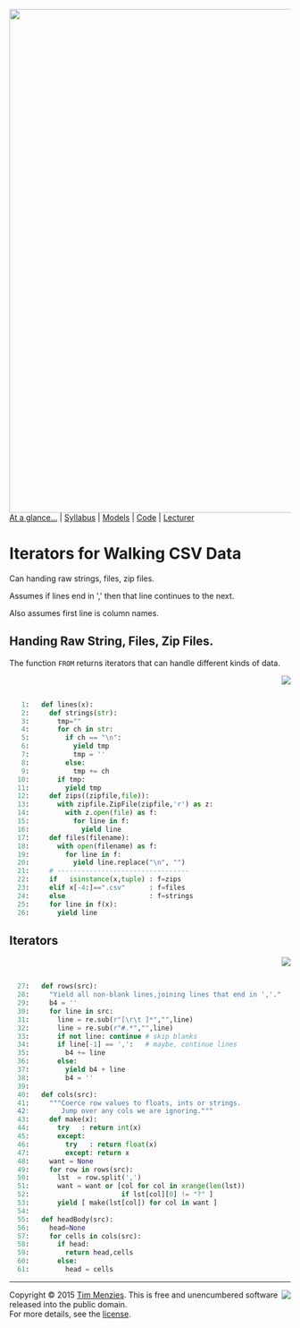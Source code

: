 [<img width=900 src="https://raw.githubusercontent.com/txt/mase/master/img/banner1.png">](https://github.com/txt/mase/blob/master/README.md)   
[At a glance...](https://github.com/txt/mase/blob/master/OVERVIEW.md) |
[Syllabus](https://github.com/txt/mase/blob/master/SYLLABUS.md) |
[Models](https://github.com/txt/mase/blob/master/MODELS.md) |
[Code](https://github.com/txt/mase/tree/master/src) |
[Lecturer](http://menzies.us) 



# Iterators for Walking CSV Data

Can handing raw strings, files, zip files.

Assumes if lines end in ',' then that line continues to the next.

Also assumes first line is column names. 

## Handing Raw String, Files, Zip Files.

The function `FROM` returns iterators that can handle different kinds of data.

<a href="walkcsv.py#L21-L46"><img align=right src="http://www.hungarianreference.com/i/arrow_out.gif"></a><br clear=all>
```python

   1:   def lines(x):
   2:     def strings(str):
   3:       tmp=""
   4:       for ch in str: 
   5:         if ch == "\n":
   6:           yield tmp
   7:           tmp = ''
   8:         else:
   9:           tmp += ch 
  10:       if tmp:
  11:         yield tmp
  12:     def zips((zipfile,file)):
  13:       with zipfile.ZipFile(zipfile,'r') as z:
  14:         with z.open(file) as f:
  15:           for line in f:
  16:             yield line
  17:     def files(filename):
  18:       with open(filename) as f:
  19:         for line in f:
  20:           yield line.replace("\n", "") 
  21:     # ---------------------------------
  22:     if   isinstance(x,tuple) : f=zips
  23:     elif x[-4:]==".csv"      : f=files
  24:     else                     : f=strings
  25:     for line in f(x):
  26:       yield line
```

## Iterators

<a href="walkcsv.py#L52-L86"><img align=right src="http://www.hungarianreference.com/i/arrow_out.gif"></a><br clear=all>
```python

  27:   def rows(src):
  28:     "Yield all non-blank lines,joining lines that end in ','."
  29:     b4 = ''
  30:     for line in src:
  31:       line = re.sub(r"[\r\t ]*","",line)
  32:       line = re.sub(r"#.*","",line)
  33:       if not line: continue # skip blanks
  34:       if line[-1] == ',':   # maybe, continue lines
  35:         b4 += line
  36:       else:
  37:         yield b4 + line
  38:         b4 = ''
  39:         
  40:   def cols(src):
  41:     """Coerce row values to floats, ints or strings. 
  42:        Jump over any cols we are ignoring."""
  43:     def make(x):
  44:       try   : return int(x)
  45:       except:
  46:         try   : return float(x)
  47:         except: return x
  48:     want = None
  49:     for row in rows(src):
  50:       lst  = row.split(',')
  51:       want = want or [col for col in xrange(len(lst))
  52:                       if lst[col][0] != "?" ]
  53:       yield [ make(lst[col]) for col in want ]
  54:   
  55:   def headBody(src):
  56:     head=None
  57:     for cells in cols(src):
  58:       if head:
  59:         return head,cells
  60:       else:
  61:         head = cells
```


_________

<img align=right src="https://raw.githubusercontent.com/txt/mase/master/img/pd-icon.png">Copyright © 2015 [Tim Menzies](http://menzies.us).
This is free and unencumbered software released into the public domain.   
For more details, see the [license](https://github.com/txt/mase/blob/master/LICENSE.md).

